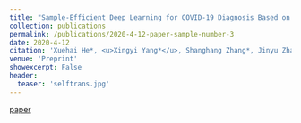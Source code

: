 ```yaml
---
title: "Sample-Efficient Deep Learning for COVID-19 Diagnosis Based on CT Scans"
collection: publications
permalink: /publications/2020-4-12-paper-sample-number-3
date: 2020-4-12
citation: 'Xuehai He*, <u>Xingyi Yang*</u>, Shanghang Zhang*, Jinyu Zhao, Yichen Zhang, Eric Xing, Pengtao Xie * Equally contributed'
venue: 'Preprint'
showexcerpt: False
header:
  teaser: 'selftrans.jpg'
---
```

[paper](https://www.medrxiv.org/content/10.1101/2020.04.13.20063941v1.full.pdf+html)

